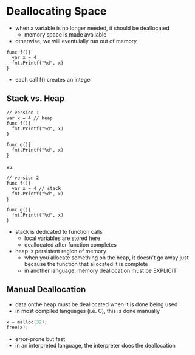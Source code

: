 # Deallocating Space

- when a variable is no longer needed, it should be deallocated
  - memory space is made available
- otherwise, we will eventuially run out of memory

```golang
func f(){
  var x = 4
  fmt.Printf("%d", x)
}
```

- each call f() creates an integer

## Stack vs. Heap

```golang
// version 1
var x = 4 // heap
func f(){
  fmt.Printf("%d", x)
}

func g(){
  fmt.Printf("%d", x)
}

```

vs.

```golang
// version 2
func f(){
  var x = 4 // stack
  fmt.Printf("%d", x)
}

func g(){
  fmt.Printf("%d", x)
}
```

- stack is dedicated to function calls
  - local variables are stored here
  - deallocated after function completes
- heap is persistent region of memory
  - when you allocate something on the heap, it doesn't go away just because the function that allocated it is complete
  - in another language, memory deallocation must be EXPLICIT

## Manual Deallocation

- data onthe heap must be deallocated when it is done being used
- in most compiled languages (i.e. C), this is done manually

```C
x = malloc(32);
free(x);
```

- error-prone but fast
- in an interpreted language, the interpreter does the deallocation
